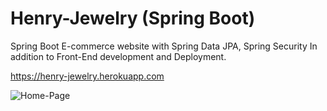 # Henry-Jewelry (Spring Boot)
Spring Boot E-commerce website with Spring Data JPA, Spring Security In addition to Front-End development and Deployment.

https://henry-jewelry.herokuapp.com

![Home-Page](https://files.fm/f/vu847br3b)

